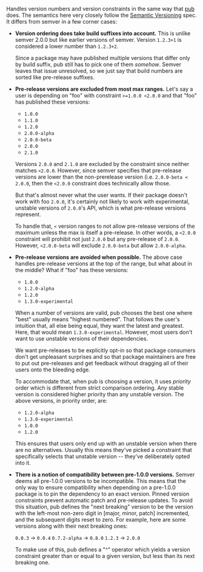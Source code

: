 Handles version numbers and version constraints in the same way that [pub][]
does. The semantics here very closely follow the [Semantic Versioning][semver]
spec. It differs from semver in a few corner cases:

 *  **Version ordering does take build suffixes into account.** This is unlike
    semver 2.0.0 but like earlier versions of semver. Version `1.2.3+1` is
    considered a lower number than `1.2.3+2`.

    Since a package may have published multiple versions that differ only by
    build suffix, pub still has to pick one of them *somehow*. Semver leaves
    that issue unresolved, so we just say that build numbers are sorted like
    pre-release suffixes.

 *  **Pre-release versions are excluded from most max ranges.** Let's say a
    user is depending on "foo" with constraint `>=1.0.0 <2.0.0` and that "foo"
    has published these versions:

     *  `1.0.0`
     *  `1.1.0`
     *  `1.2.0`
     *  `2.0.0-alpha`
     *  `2.0.0-beta`
     *  `2.0.0`
     *  `2.1.0`

    Versions `2.0.0` and `2.1.0` are excluded by the constraint since neither
    matches `<2.0.0`. However, since semver specifies that pre-release versions
    are lower than the non-prerelease version (i.e. `2.0.0-beta < 2.0.0`, then
    the `<2.0.0` constraint does technically allow those.

    But that's almost never what the user wants. If their package doesn't work
    with foo `2.0.0`, it's certainly not likely to work with experimental,
    unstable versions of `2.0.0`'s API, which is what pre-release versions
    represent.

    To handle that, `<` version ranges to not allow pre-release versions of the
    maximum unless the max is itself a pre-release. In other words, a `<2.0.0`
    constraint will prohibit not just `2.0.0` but any pre-release of `2.0.0`.
    However, `<2.0.0-beta` will exclude `2.0.0-beta` but allow `2.0.0-alpha`.

 *  **Pre-release versions are avoided when possible.** The above case
    handles pre-release versions at the top of the range, but what about in
    the middle? What if "foo" has these versions:

     *  `1.0.0`
     *  `1.2.0-alpha`
     *  `1.2.0`
     *  `1.3.0-experimental`

    When a number of versions are valid, pub chooses the best one where "best"
    usually means "highest numbered". That follows the user's intuition that,
    all else being equal, they want the latest and greatest. Here, that would
    mean `1.3.0-experimental`. However, most users don't want to use unstable
    versions of their dependencies.

    We want pre-releases to be explicitly opt-in so that package consumers
    don't get unpleasant surprises and so that package maintainers are free to
    put out pre-releases and get feedback without dragging all of their users
    onto the bleeding edge.

    To accommodate that, when pub is choosing a version, it uses *priority*
    order which is different from strict comparison ordering. Any stable
    version is considered higher priority than any unstable version. The above
    versions, in priority order, are:

     *  `1.2.0-alpha`
     *  `1.3.0-experimental`
     *  `1.0.0`
     *  `1.2.0`

    This ensures that users only end up with an unstable version when there are
    no alternatives. Usually this means they've picked a constraint that
    specifically selects that unstable version -- they've deliberately opted
    into it.

 *  **There is a notion of compatibility between pre-1.0.0 versions.** Semver
    deems all pre-1.0.0 versions to be incompatible.  This means that the only
    way to ensure compatibility when depending on a pre-1.0.0 package is to
    pin the dependency to an exact version. Pinned version constraints prevent
    automatic patch and pre-release updates. To avoid this situation, pub
    defines the "next breaking" version to be the version with the left-most
    non-zero digit in [major, minor, patch] incremented, and the subsequent
    digits reset to zero.  For example, here are some versions along with their
    next breaking ones:

    `0.0.3` -> `0.0.4`
    `0.7.2-alpha` -> `0.8.0`
    `1.2.3` -> `2.0.0`

    To make use of this, pub defines a "^" operator which yields a version
    constraint greater than or equal to a given version, but less than its next
    breaking one.

[pub]: http://pub.dartlang.org/
[semver]: http://semver.org/
